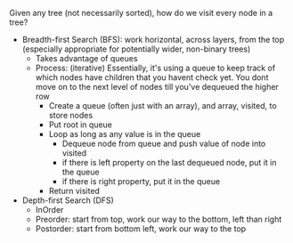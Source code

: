 Given any tree (not necessarily sorted), how do we visit every node in a tree?

- Breadth-first Search (BFS): work horizontal, across layers, from the top (especially appropriate for potentially wider, non-binary trees)
  - Takes advantage of queues
  - Process: (iterative) Essentially, it's using a queue to keep track of which nodes have children that you havent check yet. You dont move on to the next level of nodes till you've dequeued the higher row
    - Create a queue (often just with an array), and array, visited, to store nodes
    - Put root in queue
    - Loop as long as any value is in the queue
      - Dequeue node from queue and push value of node into visited
      - if there is left property on the last dequeued node, put it in the queue
      - if there is right property, put it in the queue
    - Return visited
- Depth-first Search (DFS)
  - InOrder
  - Preorder: start from top, work our way to the bottom, left than right
  - Postorder: start from bottom left, work our way to the top
